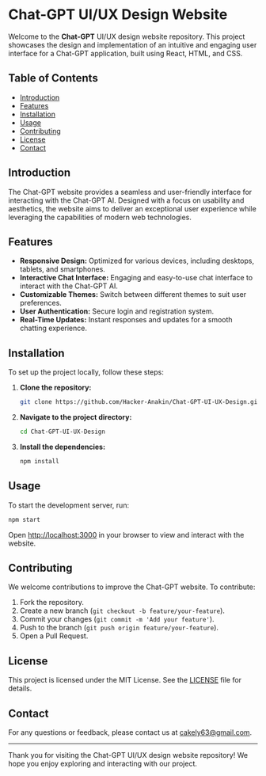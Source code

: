 # Chat-GPT UI/UX Design Website

Welcome to the **Chat-GPT** UI/UX design website repository. This project showcases the design and implementation of an intuitive and engaging user interface for a Chat-GPT application, built using React, HTML, and CSS.

## Table of Contents

- [Introduction](#introduction)
- [Features](#features)
- [Installation](#installation)
- [Usage](#usage)
- [Contributing](#contributing)
- [License](#license)
- [Contact](#contact)

## Introduction

The Chat-GPT website provides a seamless and user-friendly interface for interacting with the Chat-GPT AI. Designed with a focus on usability and aesthetics, the website aims to deliver an exceptional user experience while leveraging the capabilities of modern web technologies.

## Features

- **Responsive Design:** Optimized for various devices, including desktops, tablets, and smartphones.
- **Interactive Chat Interface:** Engaging and easy-to-use chat interface to interact with the Chat-GPT AI.
- **Customizable Themes:** Switch between different themes to suit user preferences.
- **User Authentication:** Secure login and registration system.
- **Real-Time Updates:** Instant responses and updates for a smooth chatting experience.

## Installation

To set up the project locally, follow these steps:

1. **Clone the repository:**

    ```bash
    git clone https://github.com/Hacker-Anakin/Chat-GPT-UI-UX-Design.git
    ```

2. **Navigate to the project directory:**

    ```bash
    cd Chat-GPT-UI-UX-Design
    ```

3. **Install the dependencies:**

    ```bash
    npm install
    ```

## Usage

To start the development server, run:

```bash
npm start
```

Open [http://localhost:3000](http://localhost:3000) in your browser to view and interact with the website.

## Contributing

We welcome contributions to improve the Chat-GPT website. To contribute:

1. Fork the repository.
2. Create a new branch (`git checkout -b feature/your-feature`).
3. Commit your changes (`git commit -m 'Add your feature'`).
4. Push to the branch (`git push origin feature/your-feature`).
5. Open a Pull Request.

## License

This project is licensed under the MIT License. See the [LICENSE](LICENSE) file for details.

## Contact

For any questions or feedback, please contact us at [cakely63@gmail.com](mailto:cakely63@gmail.com).

---

Thank you for visiting the Chat-GPT UI/UX design website repository! We hope you enjoy exploring and interacting with our project.

